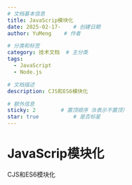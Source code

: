 ```yaml
---
# 文档基本信息
title: JavaScrip模块化
date: 2025-02-17-    # 创建日期
author: YuMeng    # 作者

# 分类和标签
category: 技术文档  # 主分类
tags: 
  - JavaScript
  - Node.js

# 文档描述
description: CJS和ES6模块化

# 额外信息
sticky: 2        # 置顶顺序（0表示不置顶）
star: true           # 是否标星
---
```


# JavaScrip模块化

CJS和ES6模块化
